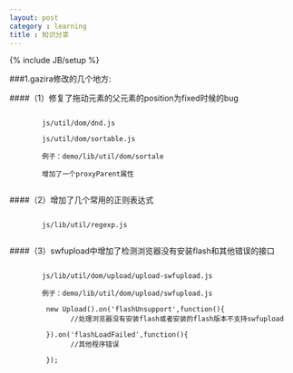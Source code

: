 ```yaml
---
layout: post
category : learning
title : 知识分享
---
```

{% include JB/setup %}

###1.gazira修改的几个地方:

####（1）修复了拖动元素的父元素的position为fixed时候的bug
<pre><code>
        js/util/dom/dnd.js

        js/util/dom/sortable.js

        例子：demo/lib/util/dom/sortale

        增加了一个proxyParent属性
		</code></pre>
		
####（2）增加了几个常用的正则表达式
<pre><code>
        js/lib/util/regexp.js
		</code></pre>

####（3）swfupload中增加了检测浏览器没有安装flash和其他错误的接口
<pre><code>
        js/lib/util/dom/upload/upload-swfupload.js

        例子：demo/lib/util/dom/upload/swfupload.js

         new Upload().on('flashUnsupport',function(){
               //处理浏览器没有安装flash或者安装的flash版本不支持swfupload

         }).on('flashLoadFailed',function(){
               //其他程序错误

         });	
</code></pre>		 












































